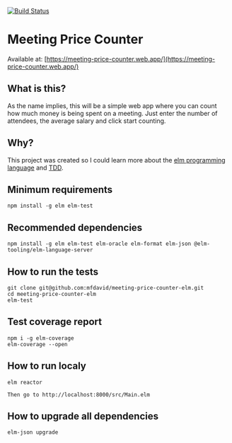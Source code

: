 [![Build Status](https://travis-ci.com/marciofrayze/meeting-price-counter-elm.svg?branch=master)](https://travis-ci.com/marciofrayze/meeting-price-counter-elm)

# Meeting Price Counter

Available at: [https://meeting-price-counter.web.app/](https://meeting-price-counter.web.app/)

## What is this?

As the name implies, this will be a simple web app where you can count how much money is being spent on a meeting.
Just enter the number of attendees, the average salary and click start counting.

## Why?

This project was created so I could learn more about the [elm programming language](https://elm-lang.org/) and [TDD](https://martinfowler.com/bliki/TestDrivenDevelopment.html).

## Minimum requirements
```
npm install -g elm elm-test
```

## Recommended dependencies
```
npm install -g elm elm-test elm-oracle elm-format elm-json @elm-tooling/elm-language-server
```

## How to run the tests
```
git clone git@github.com:mfdavid/meeting-price-counter-elm.git
cd meeting-price-counter-elm
elm-test
```

## Test coverage report
```
npm i -g elm-coverage
elm-coverage --open
```

## How to run localy
```
elm reactor

Then go to http://localhost:8000/src/Main.elm
```

## How to upgrade all dependencies
```
elm-json upgrade
```
